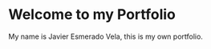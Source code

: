 <h1> Welcome to my Portfolio </h1>
<p> My name is Javier Esmerado Vela, this is my own portfolio. </p>

